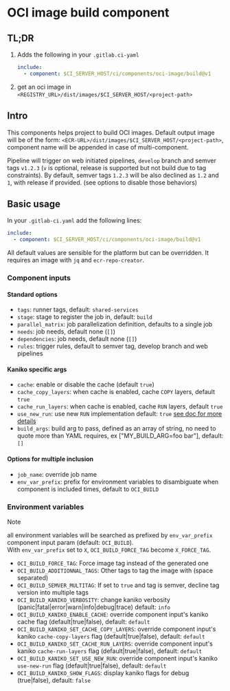 # OCI image build component

## TL;DR

1. Adds the following in your `.gitlab.ci-yaml`
    ```yaml
    include:
      - component: $CI_SERVER_HOST/ci/components/oci-image/build@v1
    ```
2. get an oci image in `<REGISTRY_URL>/dist/images/$CI_SERVER_HOST/<project-path>`


## Intro

This components helps project to build OCI images.
Default output image will be of the form: `<ECR-URL>/dist/images/$CI_SERVER_HOST/<project-path>`, component name will be appended in case of multi-component.

Pipeline will trigger on web initiated pipelines, `develop` branch and semver tags `v1.2.3` (`v` is optional, release is supported but not build due to tag constraints).
By default, semver tags `1.2.3` will be also declined as `1.2` and `1`, with release if provided. (see options to disable those behaviors)

## Basic usage

In your `.gitlab-ci.yaml` add the following lines:
```yaml
include:
  - component: $CI_SERVER_HOST/ci/components/oci-image/build@v1
```

All default values are sensible for the platform but can be overridden. It requires an image with `jq` and `ecr-repo-creator`.

### Component inputs

#### Standard options

- `tags`: runner tags, default: `shared-services`
- `stage`: stage to register the job in, default: `build`
- `parallel_matrix`: job parallelization definition, defaults to a single job
- `needs`: job needs, default none (`[]`)
- `dependencies`: job needs, default none (`[]`)
- `rules`: trigger rules, default to semver tag, develop branch and web pipelines

#### Kaniko specific args

- `cache`: enable or disable the cache (default `true`)
- `cache_copy_layers`: when cache is enabled, cache `COPY` layers, default `true`
- `cache_run_layers`: when cache is enabled, cache `RUN` layers, default `true`
- `use_new_run`: use new `RUN` implementation default: `true` [see doc for more details](https://github.com/GoogleContainerTools/kaniko?tab=readme-ov-file#flag---use-new-run)
- `build_args`: build arg to pass, defined as an array of string, no need to quote more than YAML requires, ex ["MY_BUILD_ARG=foo bar"], default: `[]`

#### Options for multiple inclusion

- `job_name`: override job name
- `env_var_prefix`: prefix for environment variables to disambiguate when component is included times, default to `OCI_BUILD`


### Environment variables

> [!NOTE]
> all environment variables will be searched as prefixed by `env_var_prefix` component input param (default: `OCI_BUILD`). \
> With `env_var_prefix` set to `X`, `OCI_BUILD_FORCE_TAG` become `X_FORCE_TAG`.

- `OCI_BUILD_FORCE_TAG`: Force image tag instead of the generated one
- `OCI_BUILD_ADDITIONNAL_TAGS`: Other tags to tag the image with (space separated)
- `OCI_BUILD_SEMVER_MULTITAG`: If set to `true` and tag is semver, decline tag version into multiple tags
- `OCI_BUILD_KANIKO_VERBOSITY`: change kaniko verbosity (panic|fatal|error|warn|info|debug|trace) default: `info`
- `OCI_BUILD_KANIKO_ENABLE_CACHE`: override component input's kaniko cache flag (default|true|false), default: `default`
- `OCI_BUILD_KANIKO_SET_CACHE_COPY_LAYERS`: override component input's kaniko `cache-copy-layers` flag (default|true|false), default: `default`
- `OCI_BUILD_KANIKO_SET_CACHE_RUN_LAYERS`: override component input's kaniko `cache-run-layers` flag (default|true|false), default: `default`
- `OCI_BUILD_KANIKO_SET_USE_NEW_RUN`: override component input's kaniko `use-new-run` flag (default|true|false), default: `default`
- `OCI_BUILD_KANIKO_SHOW_FLAGS`: display kaniko flags for debug (true|false), default: `false`
